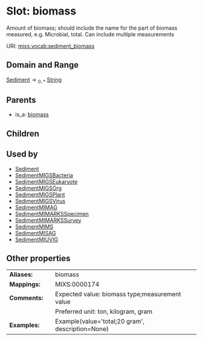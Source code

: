 
# Slot: biomass


Amount of biomass; should include the name for the part of biomass measured, e.g. Microbial, total. Can include multiple measurements

URI: [mixs.vocab:sediment_biomass](https://w3id.org/mixs/vocab/sediment_biomass)


## Domain and Range

[Sediment](Sediment.md) &#8594;  <sub>0..\*</sub> [String](types/String.md)

## Parents

 *  is_a: [biomass](biomass.md)

## Children


## Used by

 * [Sediment](Sediment.md)
 * [SedimentMIGSBacteria](SedimentMIGSBacteria.md)
 * [SedimentMIGSEukaryote](SedimentMIGSEukaryote.md)
 * [SedimentMIGSOrg](SedimentMIGSOrg.md)
 * [SedimentMIGSPlant](SedimentMIGSPlant.md)
 * [SedimentMIGSVirus](SedimentMIGSVirus.md)
 * [SedimentMIMAG](SedimentMIMAG.md)
 * [SedimentMIMARKSSpecimen](SedimentMIMARKSSpecimen.md)
 * [SedimentMIMARKSSurvey](SedimentMIMARKSSurvey.md)
 * [SedimentMIMS](SedimentMIMS.md)
 * [SedimentMISAG](SedimentMISAG.md)
 * [SedimentMIUVIG](SedimentMIUVIG.md)

## Other properties

|  |  |  |
| --- | --- | --- |
| **Aliases:** | | biomass |
| **Mappings:** | | MIXS:0000174 |
| **Comments:** | | Expected value: biomass type;measurement value |
|  | | Preferred unit: ton, kilogram, gram |
| **Examples:** | | Example(value='total;20 gram', description=None) |

